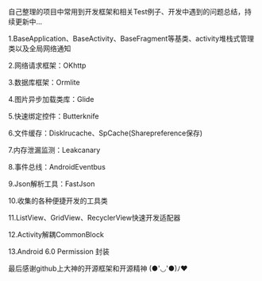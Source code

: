 自己整理的项目中常用到开发框架和相关Test例子、开发中遇到的问题总结，持续更新中...

1.BaseApplication、BaseActivity、BaseFragment等基类、activity堆栈式管理类以及全局网络通知

2.网络请求框架：OKhttp

3.数据库框架：Ormlite

4.图片异步加载类库：Glide

5.快速绑定控件：Butterknife

6.文件缓存：Disklrucache、SpCache(Sharepreference保存)

7.内存泄漏监测：Leakcanary

8.事件总线：AndroidEventbus

9.Json解析工具：FastJson

10.收集的各种便捷开发的工具类

11.ListView、GridView、RecyclerView快速开发适配器

12.Activity解耦CommonBlock

13.Android 6.0 Permission 封装

最后感谢github上大神的开源框架和开源精神 (●'◡'●)ﾉ♥
